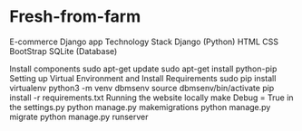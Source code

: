 # Fresh-from-farm
E-commerce Django app
Technology Stack
Django (Python)
HTML
CSS
BootStrap
SQLite (Database)

Install components
sudo apt-get update
sudo apt-get install python-pip 
Setting up Virtual Environment and Install Requirements
sudo pip install virtualenv
python3 -m venv dbmsenv
source dbmsenv/bin/activate
pip install -r requirements.txt
Running the website locally
make Debug = True in the settings.py 
python manage.py makemigrations
python manage.py migrate
python manage.py runserver
